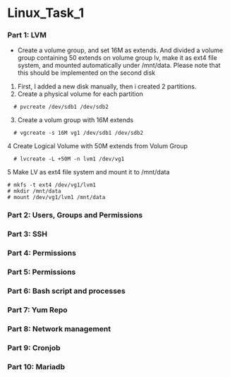 # Linux_Task_1
### Part 1: LVM
* Create a volume group, and set 16M as extends. And divided a volume group containing 50 extends on
volume group lv, make it as ext4 file system, and mounted automatically under /mnt/data. Please
note that this should be implemented on the second disk

1. First, I added a new disk manually, then i created 2 partitions.
2. Create a physical volume for each partition
```
  # pvcreate /dev/sdb1 /dev/sdb2
```

3. Create a volum group with 16M extends
```
  # vgcreate -s 16M vg1 /dev/sdb1 /dev/sdb2
```

4 Create Logical Volume with 50M extends from Volum Group
```
  # lvcreate -L +50M -n lvm1 /dev/vg1
```

5 Make LV as ext4 file system and mount it to /mnt/data
```
# mkfs -t ext4 /dev/vg1/lvm1 
# mkdir /mnt/data
# mount /dev/vg1/lvm1 /mnt/data 
```

### Part 2: Users, Groups and Permissions

### Part 3: SSH

### Part 4: Permissions

### Part 5: Permissions

### Part 6: Bash script and processes

### Part 7: Yum Repo

### Part 8: Network management

### Part 9: Cronjob

### Part 10: Mariadb
